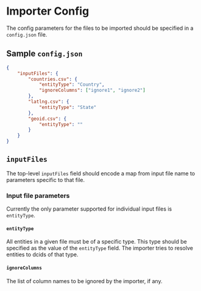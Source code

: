 # Importer Config

The config parameters for the files to be imported should be specified in a `config.json` file.

## Sample `config.json`

```json
{
    "inputFiles": {
        "countries.csv": {
            "entityType": "Country",
            "ignoreColumns": ["ignore1", "ignore2"]
        },
        "latlng.csv": {
            "entityType": "State"
        },
        "geoid.csv": {
            "entityType": ""
        }
    }
}
```

## `inputFiles`

The top-level `inputFiles` field should encode a map from input file name to parameters specific to that file.

### Input file parameters

Currently the only parameter supported for individual input files is `entityType`.

#### `entityType`

All entities in a given file must be of a specific type. This type should be specified as the value of the `entityType` field. 
The importer tries to resolve entities to dcids of that type.

#### `ignoreColumns`

The list of column names to be ignored by the importer, if any.